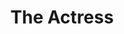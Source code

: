 ---
title: The Actress
year: 1934
opening_date: 1934-01-09
closing_date: 
layout: productions
featured_image: 
image_caption:
image_credit:
playbill:
category:
Theatre: Theatre Jacksonville
cast:
  Robert Grant: Cleveland McKnight
  Hannah Mullett: Elizabeth Crenshaw
  Yvonne Yvette: Helen Zeigler McMurry
  His Father: Ralph M. Anderson
crew:
  Director: Ralph M. Anderson
  Assistant Director: E.S. Beauchamp-Nobbs
understudies:
orchestra:
external_links:
---